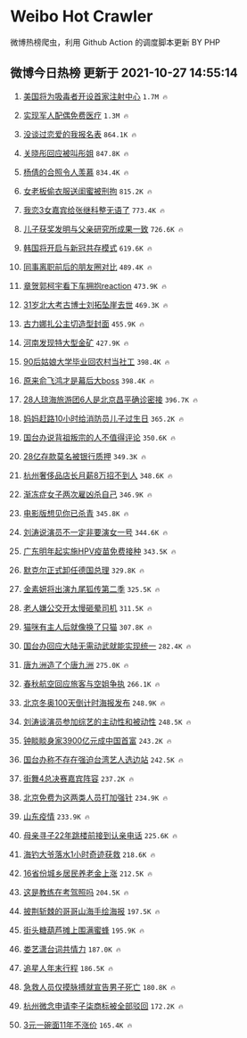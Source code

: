 # Weibo Hot Crawler 



微博热榜爬虫，利用 Github Action 的调度脚本更新 BY PHP 


## 微博今日热榜 更新于 2021-10-27 14:55:14 
1. [美国将为吸毒者开设首家注射中心](https://s.weibo.com/weibo?q=%23%E7%BE%8E%E5%9B%BD%E5%B0%86%E4%B8%BA%E5%90%B8%E6%AF%92%E8%80%85%E5%BC%80%E8%AE%BE%E9%A6%96%E5%AE%B6%E6%B3%A8%E5%B0%84%E4%B8%AD%E5%BF%83%23&Refer=top) `1.7M 🔥` 

1. [实现军人配偶免费医疗](https://s.weibo.com/weibo?q=%23%E5%AE%9E%E7%8E%B0%E5%86%9B%E4%BA%BA%E9%85%8D%E5%81%B6%E5%85%8D%E8%B4%B9%E5%8C%BB%E7%96%97%23&Refer=top) `1.3M 🔥` 

1. [没谈过恋爱的我报名表](https://s.weibo.com/weibo?q=%23%E6%B2%A1%E8%B0%88%E8%BF%87%E6%81%8B%E7%88%B1%E7%9A%84%E6%88%91%E6%8A%A5%E5%90%8D%E8%A1%A8%23&Refer=top) `864.1K 🔥` 

1. [关晓彤回应被叫彤姐](https://s.weibo.com/weibo?q=%23%E5%85%B3%E6%99%93%E5%BD%A4%E5%9B%9E%E5%BA%94%E8%A2%AB%E5%8F%AB%E5%BD%A4%E5%A7%90%23&Refer=top) `847.8K 🔥` 

1. [杨倩的合照令人羡慕](https://s.weibo.com/weibo?q=%23%E6%9D%A8%E5%80%A9%E7%9A%84%E5%90%88%E7%85%A7%E4%BB%A4%E4%BA%BA%E7%BE%A1%E6%85%95%23&Refer=top) `834.4K 🔥` 

1. [女老板偷衣服送闺蜜被刑拘](https://s.weibo.com/weibo?q=%23%E5%A5%B3%E8%80%81%E6%9D%BF%E5%81%B7%E8%A1%A3%E6%9C%8D%E9%80%81%E9%97%BA%E8%9C%9C%E8%A2%AB%E5%88%91%E6%8B%98%23&Refer=top) `815.2K 🔥` 

1. [我恋3女嘉宾给张继科整无语了](https://s.weibo.com/weibo?q=%23%E6%88%91%E6%81%8B3%E5%A5%B3%E5%98%89%E5%AE%BE%E7%BB%99%E5%BC%A0%E7%BB%A7%E7%A7%91%E6%95%B4%E6%97%A0%E8%AF%AD%E4%BA%86%23&Refer=top) `773.4K 🔥` 

1. [儿子获奖发明与父亲研究所成果一致](https://s.weibo.com/weibo?q=%23%E5%84%BF%E5%AD%90%E8%8E%B7%E5%A5%96%E5%8F%91%E6%98%8E%E4%B8%8E%E7%88%B6%E4%BA%B2%E7%A0%94%E7%A9%B6%E6%89%80%E6%88%90%E6%9E%9C%E4%B8%80%E8%87%B4%23&Refer=top) `726.6K 🔥` 

1. [韩国将开启与新冠共存模式](https://s.weibo.com/weibo?q=%23%E9%9F%A9%E5%9B%BD%E5%B0%86%E5%BC%80%E5%90%AF%E4%B8%8E%E6%96%B0%E5%86%A0%E5%85%B1%E5%AD%98%E6%A8%A1%E5%BC%8F%23&Refer=top) `619.6K 🔥` 

1. [同事离职前后的朋友圈对比](https://s.weibo.com/weibo?q=%23%E5%90%8C%E4%BA%8B%E7%A6%BB%E8%81%8C%E5%89%8D%E5%90%8E%E7%9A%84%E6%9C%8B%E5%8F%8B%E5%9C%88%E5%AF%B9%E6%AF%94%23&Refer=top) `489.4K 🔥` 

1. [章贺郭柯宇看下车拥抱reaction](https://s.weibo.com/weibo?q=%23%E7%AB%A0%E8%B4%BA%E9%83%AD%E6%9F%AF%E5%AE%87%E7%9C%8B%E4%B8%8B%E8%BD%A6%E6%8B%A5%E6%8A%B1reaction%23&Refer=top) `473.9K 🔥` 

1. [31岁北大考古博士刘拓坠崖去世](https://s.weibo.com/weibo?q=%2331%E5%B2%81%E5%8C%97%E5%A4%A7%E8%80%83%E5%8F%A4%E5%8D%9A%E5%A3%AB%E5%88%98%E6%8B%93%E5%9D%A0%E5%B4%96%E5%8E%BB%E4%B8%96%23&Refer=top) `469.3K 🔥` 

1. [古力娜扎公主切造型封面](https://s.weibo.com/weibo?q=%23%E5%8F%A4%E5%8A%9B%E5%A8%9C%E6%89%8E%E5%85%AC%E4%B8%BB%E5%88%87%E9%80%A0%E5%9E%8B%E5%B0%81%E9%9D%A2%23&Refer=top) `455.9K 🔥` 

1. [河南发现特大型金矿](https://s.weibo.com/weibo?q=%23%E6%B2%B3%E5%8D%97%E5%8F%91%E7%8E%B0%E7%89%B9%E5%A4%A7%E5%9E%8B%E9%87%91%E7%9F%BF%23&Refer=top) `427.9K 🔥` 

1. [90后姑娘大学毕业回农村当社工](https://s.weibo.com/weibo?q=%2390%E5%90%8E%E5%A7%91%E5%A8%98%E5%A4%A7%E5%AD%A6%E6%AF%95%E4%B8%9A%E5%9B%9E%E5%86%9C%E6%9D%91%E5%BD%93%E7%A4%BE%E5%B7%A5%23&Refer=top) `398.4K 🔥` 

1. [原来俞飞鸿才是幕后大boss](https://s.weibo.com/weibo?q=%23%E5%8E%9F%E6%9D%A5%E4%BF%9E%E9%A3%9E%E9%B8%BF%E6%89%8D%E6%98%AF%E5%B9%95%E5%90%8E%E5%A4%A7boss%23&Refer=top) `398.4K 🔥` 

1. [28人琼海旅游团6人是北京昌平确诊密接](https://s.weibo.com/weibo?q=%2328%E4%BA%BA%E7%90%BC%E6%B5%B7%E6%97%85%E6%B8%B8%E5%9B%A26%E4%BA%BA%E6%98%AF%E5%8C%97%E4%BA%AC%E6%98%8C%E5%B9%B3%E7%A1%AE%E8%AF%8A%E5%AF%86%E6%8E%A5%23&Refer=top) `396.7K 🔥` 

1. [妈妈赶路10小时给消防员儿子过生日](https://s.weibo.com/weibo?q=%23%E5%A6%88%E5%A6%88%E8%B5%B6%E8%B7%AF10%E5%B0%8F%E6%97%B6%E7%BB%99%E6%B6%88%E9%98%B2%E5%91%98%E5%84%BF%E5%AD%90%E8%BF%87%E7%94%9F%E6%97%A5%23&Refer=top) `365.2K 🔥` 

1. [国台办说背祖叛宗的人不值得评论](https://s.weibo.com/weibo?q=%23%E5%9B%BD%E5%8F%B0%E5%8A%9E%E8%AF%B4%E8%83%8C%E7%A5%96%E5%8F%9B%E5%AE%97%E7%9A%84%E4%BA%BA%E4%B8%8D%E5%80%BC%E5%BE%97%E8%AF%84%E8%AE%BA%23&Refer=top) `350.6K 🔥` 

1. [28亿存款莫名被银行质押](https://s.weibo.com/weibo?q=%2328%E4%BA%BF%E5%AD%98%E6%AC%BE%E8%8E%AB%E5%90%8D%E8%A2%AB%E9%93%B6%E8%A1%8C%E8%B4%A8%E6%8A%BC%23&Refer=top) `349.3K 🔥` 

1. [杭州奢侈品店长月薪8万招不到人](https://s.weibo.com/weibo?q=%23%E6%9D%AD%E5%B7%9E%E5%A5%A2%E4%BE%88%E5%93%81%E5%BA%97%E9%95%BF%E6%9C%88%E8%96%AA8%E4%B8%87%E6%8B%9B%E4%B8%8D%E5%88%B0%E4%BA%BA%23&Refer=top) `348.6K 🔥` 

1. [渐冻症女子两次雇凶杀自己](https://s.weibo.com/weibo?q=%23%E6%B8%90%E5%86%BB%E7%97%87%E5%A5%B3%E5%AD%90%E4%B8%A4%E6%AC%A1%E9%9B%87%E5%87%B6%E6%9D%80%E8%87%AA%E5%B7%B1%23&Refer=top) `346.9K 🔥` 

1. [电影版想见你已杀青](https://s.weibo.com/weibo?q=%23%E7%94%B5%E5%BD%B1%E7%89%88%E6%83%B3%E8%A7%81%E4%BD%A0%E5%B7%B2%E6%9D%80%E9%9D%92%23&Refer=top) `345.8K 🔥` 

1. [刘涛说演员不一定非要演女一号](https://s.weibo.com/weibo?q=%23%E5%88%98%E6%B6%9B%E8%AF%B4%E6%BC%94%E5%91%98%E4%B8%8D%E4%B8%80%E5%AE%9A%E9%9D%9E%E8%A6%81%E6%BC%94%E5%A5%B3%E4%B8%80%E5%8F%B7%23&Refer=top) `344.6K 🔥` 

1. [广东明年起实施HPV疫苗免费接种](https://s.weibo.com/weibo?q=%23%E5%B9%BF%E4%B8%9C%E6%98%8E%E5%B9%B4%E8%B5%B7%E5%AE%9E%E6%96%BDHPV%E7%96%AB%E8%8B%97%E5%85%8D%E8%B4%B9%E6%8E%A5%E7%A7%8D%23&Refer=top) `343.5K 🔥` 

1. [默克尔正式卸任德国总理](https://s.weibo.com/weibo?q=%23%E9%BB%98%E5%85%8B%E5%B0%94%E6%AD%A3%E5%BC%8F%E5%8D%B8%E4%BB%BB%E5%BE%B7%E5%9B%BD%E6%80%BB%E7%90%86%23&Refer=top) `329.8K 🔥` 

1. [金素妍将出演九尾狐传第二季](https://s.weibo.com/weibo?q=%23%E9%87%91%E7%B4%A0%E5%A6%8D%E5%B0%86%E5%87%BA%E6%BC%94%E4%B9%9D%E5%B0%BE%E7%8B%90%E4%BC%A0%E7%AC%AC%E4%BA%8C%E5%AD%A3%23&Refer=top) `325.5K 🔥` 

1. [老人嫌公交开太慢砸晕司机](https://s.weibo.com/weibo?q=%23%E8%80%81%E4%BA%BA%E5%AB%8C%E5%85%AC%E4%BA%A4%E5%BC%80%E5%A4%AA%E6%85%A2%E7%A0%B8%E6%99%95%E5%8F%B8%E6%9C%BA%23&Refer=top) `311.5K 🔥` 

1. [猫咪有主人后就像换了只猫](https://s.weibo.com/weibo?q=%23%E7%8C%AB%E5%92%AA%E6%9C%89%E4%B8%BB%E4%BA%BA%E5%90%8E%E5%B0%B1%E5%83%8F%E6%8D%A2%E4%BA%86%E5%8F%AA%E7%8C%AB%23&Refer=top) `307.8K 🔥` 

1. [国台办回应大陆无需动武就能实现统一](https://s.weibo.com/weibo?q=%23%E5%9B%BD%E5%8F%B0%E5%8A%9E%E5%9B%9E%E5%BA%94%E5%A4%A7%E9%99%86%E6%97%A0%E9%9C%80%E5%8A%A8%E6%AD%A6%E5%B0%B1%E8%83%BD%E5%AE%9E%E7%8E%B0%E7%BB%9F%E4%B8%80%23&Refer=top) `282.4K 🔥` 

1. [唐九洲造了个唐九洲](https://s.weibo.com/weibo?q=%23%E5%94%90%E4%B9%9D%E6%B4%B2%E9%80%A0%E4%BA%86%E4%B8%AA%E5%94%90%E4%B9%9D%E6%B4%B2%23&Refer=top) `275.0K 🔥` 

1. [春秋航空回应旅客与空姐争执](https://s.weibo.com/weibo?q=%23%E6%98%A5%E7%A7%8B%E8%88%AA%E7%A9%BA%E5%9B%9E%E5%BA%94%E6%97%85%E5%AE%A2%E4%B8%8E%E7%A9%BA%E5%A7%90%E4%BA%89%E6%89%A7%23&Refer=top) `266.1K 🔥` 

1. [北京冬奥100天倒计时海报发布](https://s.weibo.com/weibo?q=%23%E5%8C%97%E4%BA%AC%E5%86%AC%E5%A5%A5100%E5%A4%A9%E5%80%92%E8%AE%A1%E6%97%B6%E6%B5%B7%E6%8A%A5%E5%8F%91%E5%B8%83%23&Refer=top) `248.9K 🔥` 

1. [刘涛谈演员参加综艺的主动性和被动性](https://s.weibo.com/weibo?q=%23%E5%88%98%E6%B6%9B%E8%B0%88%E6%BC%94%E5%91%98%E5%8F%82%E5%8A%A0%E7%BB%BC%E8%89%BA%E7%9A%84%E4%B8%BB%E5%8A%A8%E6%80%A7%E5%92%8C%E8%A2%AB%E5%8A%A8%E6%80%A7%23&Refer=top) `248.5K 🔥` 

1. [钟睒睒身家3900亿元成中国首富](https://s.weibo.com/weibo?q=%23%E9%92%9F%E7%9D%92%E7%9D%92%E8%BA%AB%E5%AE%B63900%E4%BA%BF%E5%85%83%E6%88%90%E4%B8%AD%E5%9B%BD%E9%A6%96%E5%AF%8C%23&Refer=top) `243.2K 🔥` 

1. [国台办称不存在强迫台湾艺人选边站](https://s.weibo.com/weibo?q=%23%E5%9B%BD%E5%8F%B0%E5%8A%9E%E7%A7%B0%E4%B8%8D%E5%AD%98%E5%9C%A8%E5%BC%BA%E8%BF%AB%E5%8F%B0%E6%B9%BE%E8%89%BA%E4%BA%BA%E9%80%89%E8%BE%B9%E7%AB%99%23&Refer=top) `242.5K 🔥` 

1. [街舞4总决赛嘉宾阵容](https://s.weibo.com/weibo?q=%23%E8%A1%97%E8%88%9E4%E6%80%BB%E5%86%B3%E8%B5%9B%E5%98%89%E5%AE%BE%E9%98%B5%E5%AE%B9%23&Refer=top) `237.2K 🔥` 

1. [北京免费为这两类人员打加强针](https://s.weibo.com/weibo?q=%23%E5%8C%97%E4%BA%AC%E5%85%8D%E8%B4%B9%E4%B8%BA%E8%BF%99%E4%B8%A4%E7%B1%BB%E4%BA%BA%E5%91%98%E6%89%93%E5%8A%A0%E5%BC%BA%E9%92%88%23&Refer=top) `234.9K 🔥` 

1. [山东疫情](https://s.weibo.com/weibo?q=%23%E5%B1%B1%E4%B8%9C%E7%96%AB%E6%83%85%23&Refer=top) `233.9K 🔥` 

1. [母亲寻子22年跳楼前接到认亲电话](https://s.weibo.com/weibo?q=%23%E6%AF%8D%E4%BA%B2%E5%AF%BB%E5%AD%9022%E5%B9%B4%E8%B7%B3%E6%A5%BC%E5%89%8D%E6%8E%A5%E5%88%B0%E8%AE%A4%E4%BA%B2%E7%94%B5%E8%AF%9D%23&Refer=top) `225.6K 🔥` 

1. [海钓大爷落水1小时奇迹获救](https://s.weibo.com/weibo?q=%23%E6%B5%B7%E9%92%93%E5%A4%A7%E7%88%B7%E8%90%BD%E6%B0%B41%E5%B0%8F%E6%97%B6%E5%A5%87%E8%BF%B9%E8%8E%B7%E6%95%91%23&Refer=top) `218.6K 🔥` 

1. [16省份城乡居民养老金上涨](https://s.weibo.com/weibo?q=%2316%E7%9C%81%E4%BB%BD%E5%9F%8E%E4%B9%A1%E5%B1%85%E6%B0%91%E5%85%BB%E8%80%81%E9%87%91%E4%B8%8A%E6%B6%A8%23&Refer=top) `212.5K 🔥` 

1. [这是教练在考驾照吗](https://s.weibo.com/weibo?q=%23%E8%BF%99%E6%98%AF%E6%95%99%E7%BB%83%E5%9C%A8%E8%80%83%E9%A9%BE%E7%85%A7%E5%90%97%23&Refer=top) `204.5K 🔥` 

1. [披荆斩棘的哥哥山海手绘海报](https://s.weibo.com/weibo?q=%23%E6%8A%AB%E8%8D%86%E6%96%A9%E6%A3%98%E7%9A%84%E5%93%A5%E5%93%A5%E5%B1%B1%E6%B5%B7%E6%89%8B%E7%BB%98%E6%B5%B7%E6%8A%A5%23&Refer=top) `197.5K 🔥` 

1. [街头糖葫芦摊上围满蜜蜂](https://s.weibo.com/weibo?q=%23%E8%A1%97%E5%A4%B4%E7%B3%96%E8%91%AB%E8%8A%A6%E6%91%8A%E4%B8%8A%E5%9B%B4%E6%BB%A1%E8%9C%9C%E8%9C%82%23&Refer=top) `195.9K 🔥` 

1. [娄艺潇台词共情力](https://s.weibo.com/weibo?q=%23%E5%A8%84%E8%89%BA%E6%BD%87%E5%8F%B0%E8%AF%8D%E5%85%B1%E6%83%85%E5%8A%9B%23&Refer=top) `187.0K 🔥` 

1. [追星人年末行程](https://s.weibo.com/weibo?q=%23%E8%BF%BD%E6%98%9F%E4%BA%BA%E5%B9%B4%E6%9C%AB%E8%A1%8C%E7%A8%8B%23&Refer=top) `186.5K 🔥` 

1. [急救人员仅摸脉搏就宣告男子死亡](https://s.weibo.com/weibo?q=%23%E6%80%A5%E6%95%91%E4%BA%BA%E5%91%98%E4%BB%85%E6%91%B8%E8%84%89%E6%90%8F%E5%B0%B1%E5%AE%A3%E5%91%8A%E7%94%B7%E5%AD%90%E6%AD%BB%E4%BA%A1%23&Refer=top) `180.8K 🔥` 

1. [杭州微念申请李子柒商标被全部驳回](https://s.weibo.com/weibo?q=%23%E6%9D%AD%E5%B7%9E%E5%BE%AE%E5%BF%B5%E7%94%B3%E8%AF%B7%E6%9D%8E%E5%AD%90%E6%9F%92%E5%95%86%E6%A0%87%E8%A2%AB%E5%85%A8%E9%83%A8%E9%A9%B3%E5%9B%9E%23&Refer=top) `172.2K 🔥` 

1. [3元一碗面11年不涨价](https://s.weibo.com/weibo?q=%233%E5%85%83%E4%B8%80%E7%A2%97%E9%9D%A211%E5%B9%B4%E4%B8%8D%E6%B6%A8%E4%BB%B7%23&Refer=top) `165.4K 🔥` 


